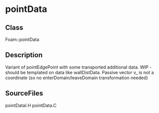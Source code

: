 # pointData 
## Class
Foam::pointData

## Description
Variant of pointEdgePoint with some transported additional data.
WIP - should be templated on data like wallDistData.
Passive vector v_ is not a coordinate (so no enterDomain/leaveDomain
transformation needed)

## SourceFiles
pointDataI.H
pointData.C

